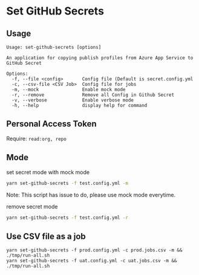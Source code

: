 # Set GitHub Secrets

## Usage

```
Usage: set-github-secrets [options]

An application for copying publish profiles from Azure App Service to GitHub Secret

Options:
  -f, --file <config>       Config file (Default is secret.config.yml
  -c, --csv-file <CSV Job>  Config file for jobs
  -m, --mock                Enable mock mode
  -r, --remove              Remove all Config in Github Secret
  -v, --verbose             Enable verbose mode
  -h, --help                display help for command
```

##  Personal Access Token

Require: `read:org, repo`


## Mode

set secret mode with mock mode

```sh
yarn set-github-secrets -f test.config.yml -m
```

Note: This script has issue to do, please use mock mode everytime.

remove secret mode

```sh
yarn set-github-secrets -f test.config.yml -r
```

## Use CSV file as a job

```
yarn set-github-secrets -f prod.config.yml -c prod.jobs.csv -m && ./tmp/run-all.sh 
yarn set-github-secrets -f uat.config.yml -c uat.jobs.csv -m && ./tmp/run-all.sh 
```

